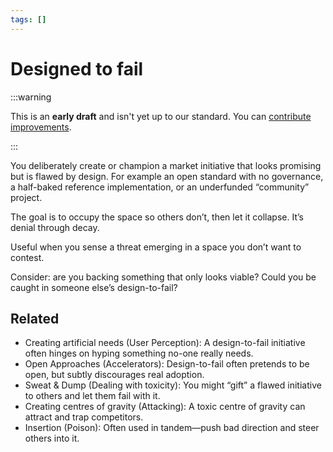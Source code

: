 ```yaml
---
tags: []
---
```


# Designed to fail

:::warning

This is an **early draft** and isn't yet up to our standard.
You can [contribute improvements](https://github.com/dave1010/wardley-leadership-strategies).

:::


You deliberately create or champion a market initiative that looks promising but is flawed by design. For example an open standard with no governance, a half-baked reference implementation, or an underfunded “community” project.

The goal is to occupy the space so others don’t, then let it collapse. It’s denial through decay.

Useful when you sense a threat emerging in a space you don’t want to contest.

Consider: are you backing something that only looks viable? Could you be caught in someone else’s design-to-fail?

## Related

- Creating artificial needs (User Perception): A design-to-fail initiative often hinges on hyping something no-one really needs.
- Open Approaches (Accelerators): Design-to-fail often pretends to be open, but subtly discourages real adoption.
- Sweat & Dump (Dealing with toxicity): You might “gift” a flawed initiative to others and let them fail with it.
- Creating centres of gravity (Attacking): A toxic centre of gravity can attract and trap competitors.
- Insertion (Poison): Often used in tandem—push bad direction and steer others into it.

